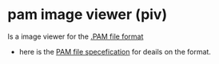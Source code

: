 # pam image viewer (piv)
Is a image viewer for the [.PAM file format][pam-format-wiki]

  - here is the [PAM file specefication][pam-format-spec] for deails on the format.



[pam-format-spec]:http://netpbm.sourceforge.net/doc/pam.html
[pam-format-wiki]:https://en.wikipedia.org/wiki/Netpbm#PAM_graphics_format
